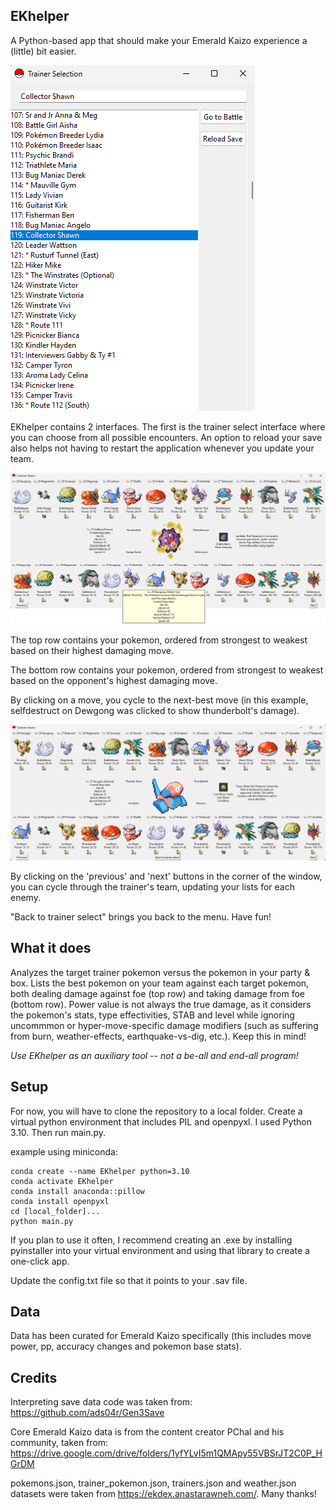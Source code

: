 EKhelper
---------------------------
A Python-based app that should make your Emerald Kaizo experience a (little) bit easier.

![Trainer Select GUI](images/trainer_select.png)

EKhelper contains 2 interfaces. The first is the trainer select interface where you can choose from all possible encounters. An option to reload your save also helps not having to restart the application whenever you update your team.

![Battle GUI](images/battle.png)

The top row contains your pokemon, ordered from strongest to weakest based on their highest damaging move.

The bottom row contains your pokemon, ordered from strongest to weakest based on the opponent's highest damaging move.

By clicking on a move, you cycle to the next-best move (in this example, selfdestruct on Dewgong was clicked to show thunderbolt's damage).

![Battle 2 GUI](images/battle2.png)

By clicking on the 'previous' and 'next' buttons in the corner of the window, you can cycle through the trainer's team, updating your lists for each enemy.

"Back to trainer select" brings you back to the menu. Have fun!

What it does
---------------------------
Analyzes the target trainer pokemon versus the pokemon in your party & box.
Lists the best pokemon on your team against each target pokemon, both dealing damage against foe (top row) and taking damage from foe (bottom row). Power value is not always the true damage, as it considers the pokemon's stats, type effectivities, STAB and level while ignoring uncommmon or hyper-move-specific damage modifiers (such as suffering from burn, weather-effects, earthquake-vs-dig, etc.). Keep this in mind!

_Use EKhelper as an auxiliary tool -- not a be-all and end-all program!_

Setup
---------------------------
For now, you will have to clone the repository to a local folder. Create a virtual python environment that includes PIL and openpyxl. I used Python 3.10. Then run main.py.

example using miniconda:

    conda create --name EKhelper python=3.10
    conda activate EKhelper
    conda install anaconda::pillow
    conda install openpyxl
    cd [local_folder]...
    python main.py

If you plan to use it often, I recommend creating an .exe by installing pyinstaller into your virtual environment and using that library to create a one-click app.

Update the config.txt file so that it points to your .sav file.

Data
---------------------------
Data has been curated for Emerald Kaizo specifically (this includes move power, pp, accuracy changes and pokemon base stats).

Credits
---------------------------
Interpreting save data code was taken from: https://github.com/ads04r/Gen3Save

Core Emerald Kaizo data is from the content creator PChal and his community, taken from: https://drive.google.com/drive/folders/1yfYLvI5m1QMApy55VBSrJT2C0P_HGrDM 

pokemons.json, trainer_pokemon.json, trainers.json and weather.json datasets were taken from https://ekdex.anastarawneh.com/. Many thanks!
